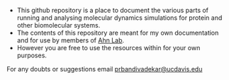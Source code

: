 - This github repository is a place to document the various parts of running and analysing molecular dynamics simulations for protein and other biomolecular systems. <br>
- The contents of this repository are meant for my own documentation and for use by members of [Ahn Lab](https://www.sahnlab.com/team). <br>
- However you are free to use the resources within for your own purposes.

For any doubts or suggestions email prbandivadekar@ucdavis.edu
